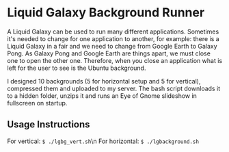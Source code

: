 # Liquid Galaxy Background Runner
A Liquid Galaxy can be used to run many different applications. Sometimes it's needed to change for one application to another, for example: there is a Liquid Galaxy in a fair and we need to change from Google Earth to Galaxy Pong. As Galaxy Pong and Google Earth are things apart, we must close one to open the other one. Therefore, when you close an application what is left for the user to see is the Ubuntu background.

I designed 10 backgrounds (5 for horizontal setup and 5 for vertical), compressed them and uploaded to my server. The bash script downloads it to a hidden folder, unzips it and runs an Eye of Gnome slideshow in fullscreen on startup.

## Usage Instructions
For vertical:
`$ ./lgbg_vert.sh`\n
For horizontal:
`$ ./lgbackground.sh`
